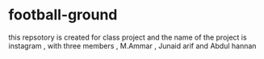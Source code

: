 # football-ground
this repsotory is created for class project and the name of the project is instagram , with three members , M.Ammar , Junaid arif and Abdul hannan
